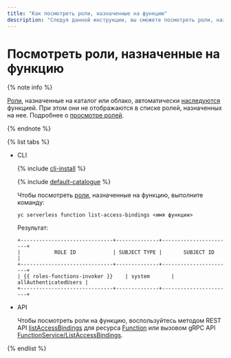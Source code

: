 ```yaml
---
title: "Как посмотреть роли, назначенные на функцию"
description: "Следуя данной инструкции, вы сможете посмотреть роли, назначенные на функцию."
---
```


# Посмотреть роли, назначенные на функцию

{% note info %}

[Роли](../../security/index.md#roles-list), назначенные на каталог или облако, автоматически [наследуются](../../../iam/concepts/access-control/index.md#inheritance) функцией. При этом они не отображаются в списке ролей, назначенных на нее. Подробнее о [просмотре ролей](../../../iam/operations/roles/get-assigned-roles.md).

{% endnote %}

{% list tabs %}
    
- CLI 

    {% include [cli-install](../../../_includes/cli-install.md) %}

    {% include [default-catalogue](../../../_includes/default-catalogue.md) %}

    Чтобы посмотреть [роли](../../security/index.md#roles-list), назначенные на функцию, выполните команду:
    
    ```
    yc serverless function list-access-bindings <имя функции>
    ```

    Результат:
    ```
    +------------------------------+--------------+-----------------------+
    |           ROLE ID            | SUBJECT TYPE |       SUBJECT ID      |
    +------------------------------+--------------+-----------------------+
    | {{ roles-functions-invoker }}    | system       | allAuthenticatedUsers |
    +------------------------------+--------------+-----------------------+
    ```

- API

  Чтобы посмотреть роли на функцию, воспользуйтесь методом REST API [listAccessBindings](../../functions/api-ref/Function/listAccessBindings.md) для ресурса [Function](../../functions/api-ref/Function/index.md) или вызовом gRPC API [FunctionService/ListAccessBindings](../../functions/api-ref/grpc/function_service.md#ListAccessBindings).

{% endlist %}
